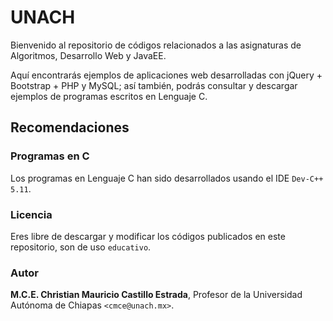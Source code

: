 UNACH
===================

Bienvenido al repositorio de códigos relacionados a las asignaturas de Algoritmos, Desarrollo Web y JavaEE.

Aquí encontrarás ejemplos de aplicaciones web desarrolladas con jQuery + Bootstrap + PHP y MySQL; así también, podrás consultar y descargar ejemplos de programas escritos en Lenguaje C.

## Recomendaciones

### Programas en C
Los programas en Lenguaje C han sido desarrollados usando el IDE `Dev-C++ 5.11`.

### Licencia
Eres libre de descargar y modificar los códigos publicados en este repositorio, son de uso `educativo`.

### Autor
**M.C.E. Christian Mauricio Castillo Estrada**, Profesor de la Universidad Autónoma de Chiapas `<cmce@unach.mx>`.
